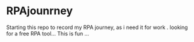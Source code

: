 # RPAjounrney
Starting this repo to record my RPA journey, as i need it for work . looking for a free RPA tool...
This is fun ...
